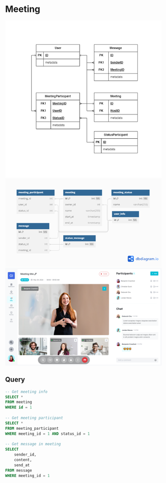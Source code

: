 # Meeting

![img](../../Entity/Meeting%20-%20Entity.png)
![img](../../Detail/Meeting.png)
![img](../../../UX-UI%20design/Version3/VideoCall-Meeting/Meeting.png)

## Query

```sql
-- Get meeting info
SELECT *
FROM meeting
WHERE id = 1

-- Get meeting participant
SELECT *
FROM meeting_participant
WHERE meeting_id = 1 AND status_id = 1

-- Get message in meeting
SELECT 
    sender_id,
    content,
    send_at
FROM message
WHERE meeting_id = 1

```
